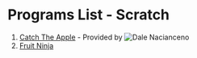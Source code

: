 # Programs List - Scratch
1. [Catch The Apple](https://scratch.mit.edu/projects/532507335/) - Provided by ![Dale Nacianceno](https://github.com/DaleNaci)
2. [Fruit Ninja](https://scratch.mit.edu/projects/477889733/)
